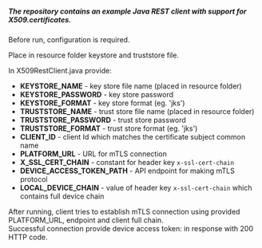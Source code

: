 ##### The repository contains an example Java REST client with support for X509.certificates.  

Before run, configuration is required. 

Place in resource folder keystore and truststore file. 

In X509RestClient.java provide:


* **KEYSTORE_NAME** -  key store file name (placed in resource folder)  
* **KEYSTORE_PASSWORD** - key store password
* **KEYSTORE_FORMAT** - key store format (eg. 'jks')  
* **TRUSTSTORE_NAME** - trust store file name (placed in resource folder)  
* **TRUSTSTORE_PASSWORD** - trust store password  
* **TRUSTSTORE_FORMAT** - trust store format (eg. 'jks')  
* **CLIENT_ID** - client Id which matches the certificate subject common name  
* **PLATFORM_URL** - URL for mTLS connection
* **X_SSL_CERT_CHAIN** - constant for header key `x-ssl-cert-chain`
* **DEVICE_ACCESS_TOKEN_PATH** - API endpoint for making mTLS protocol
* **LOCAL_DEVICE_CHAIN** - value of header key `x-ssl-cert-chain` which contains full device chain


After running, client tries to establish mTLS connection using provided PLATFORM_URL, endpoint and client full chain.  
Successful connection provide device access token: in response with 200 HTTP code.